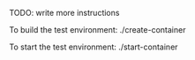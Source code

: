 TODO: write more instructions

To build the test environment:
./create-container

To start the test environment:
./start-container
